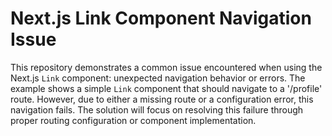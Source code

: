 # Next.js Link Component Navigation Issue

This repository demonstrates a common issue encountered when using the Next.js `Link` component: unexpected navigation behavior or errors. The example shows a simple `Link` component that should navigate to a '/profile' route.  However, due to either a missing route or a configuration error, this navigation fails. The solution will focus on resolving this failure through proper routing configuration or component implementation.